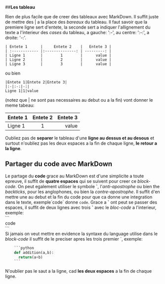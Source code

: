 ##**Les tableau**

Rien de plus facile que de creer des tableaux avec MarkDown. Il suffit juste de mettre des \| a la place des *bareaux* du tableau. Il faut savoir que la premiere ligne sert d'entete, la seconde sert a indiquer l'allignement du texte a l'interieur des *cases* du tableau, a gauche: ':-', au centre: ':-:', a droite: '-:'.  

    | Entete 1      |     Entete 2    |   Entete 3 |  
    | :------------ |:--------------: | ---------: |  
    | Ligne 1       |        1        |      value |  
    | Ligne 2       |        2        |      value |  
    | Ligne 3       |        3        |      value |  

ou bien  

    |Entete 1|Entete 2|Entete 3|  
    |:-|:-:|-:|  
    Ligne 1|1|value  

(notez que | ne sont pas necessaires au debut ou a la fin) vont donner le meme tabeau:

Entete 1|Entete 2|Entete 3  
:-|:-:|-:  
Ligne 1|1|value  

Oubliez pas de **separer** le tableau d'une **ligne au dessus et au desous** et surtout n'oubliez pas les deux espaces a la fin de chaque ligne, **le retour a la ligne**.  


## Partager du code avec MarkDown

Le partage du **code** grace au MarkDown est d'une simplicite a toute epreuve, il suffit de **quatre espaces** qui se suivent pour creer ce *block-code*.  On peut egalement utiliser le symbole **\`**, l'*anti-apostrophe* ou bien the *backticks*, pour les anglophones, ou bien la *contre-apostrophe*. Il suffit d'en mettre une au debut et la fin du code pour que ca donne une integration dans le texte, exemple\`code\` donne `code`. Grace a **\`** ont peut se passer des espaces, il suffit de deux lignes avec trois **\`** avec le *bloc-code* a l'interieur, exemple:  
    \`\`\`  
    code  
    \`\`\`  
Si jamais on veut mettre en evidence la syntaxe du language utilise dans le *block-code* il suffit de le preciser apres les trois premier \`, exemple:  
```python  
    ```python  
    def addition(a,b):
      return(a+b)
    ```
```  
N'oublier pas le saut a la ligne, cad **les deux espaces** a la fin de chaque ligne.
